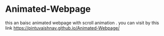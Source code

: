 # Animated-Webpage
this an baisc animated webpage with scroll animation .
you can visit  by this link  https://pintuvaishnav.github.io/Animated-Webpage/
